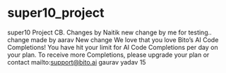# super10_project
super10
Project  CB.
Changes by Naitik
new change by me for testing..<br>
change made by aarav
New change We love that you love Bito’s AI Code Completions!
You have hit your limit for AI Code Completions per day on your plan.
To receive more Completions, please upgrade your plan or contact mailto:support@bito.ai
gaurav yadav 15